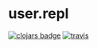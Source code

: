 # user.repl


[![clojars badge](https://img.shields.io/clojars/v/user.repl.svg?style=flat-square)](https://clojars.org/user.repl)
[![travis](https://img.shields.io/travis/ajchemist/user.repl/master.svg?style=flat-square)](https://travis-ci.com/ajchemist/user.repl)


<!-- footer -->
